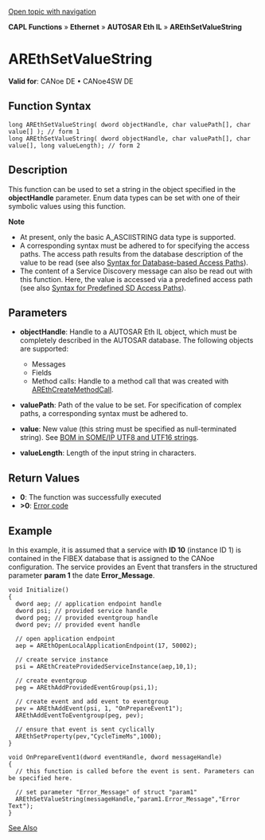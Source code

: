 [Open topic with navigation](../../../../../../CANoeDEFamily.htm#Topics/CAPLFunctions/IP/AUTOSARethIL/Functions/CAPLfunctionAREthSetValueString.md)

**CAPL Functions** » **Ethernet** » **AUTOSAR Eth IL** » **AREthSetValueString**

# AREthSetValueString

**Valid for**: CANoe DE • CANoe4SW DE

## Function Syntax

```plaintext
long AREthSetValueString( dword objectHandle, char valuePath[], char value[] ); // form 1
long AREthSetValueString( dword objectHandle, char valuePath[], char value[], long valueLength); // form 2
```

## Description

This function can be used to set a string in the object specified in the **objectHandle** parameter. Enum data types can be set with one of their symbolic values using this function.

**Note**

- At present, only the basic A_ASCIISTRING data type is supported.
- A corresponding syntax must be adhered to for specifying the access paths. The access path results from the database description of the value to be read (see also [Syntax for Database-based Access Paths](CAPLfunctionAREthSyntaxDatabaseAccessPath.md)).
- The content of a Service Discovery message can also be read out with this function. Here, the value is accessed via a predefined access path (see also [Syntax for Predefined SD Access Paths](CAPLfunctionAREthSyntaxPredefinedSDAccessPath.md)).

## Parameters

- **objectHandle**: Handle to a AUTOSAR Eth IL object, which must be completely described in the AUTOSAR database. The following objects are supported:
  - Messages
  - Fields
  - Method calls: Handle to a method call that was created with [AREthCreateMethodCall](CAPLfunctionAREthCreateMethodCall.md).

- **valuePath**: Path of the value to be set. For specification of complex paths, a corresponding syntax must be adhered to.

- **value**: New value (this string must be specified as null-terminated string). See [BOM in SOME/IP UTF8 and UTF16 strings](../../../../CANoeCANalyzer/Ethernet/ILSomeIP/ILSomeIPBOM.md).

- **valueLength**: Length of the input string in characters.

## Return Values

- **0**: The function was successfully executed
- **>0**: [Error code](../CAPLfunctionsAREthILErrorCodes.md)

## Example

In this example, it is assumed that a service with **ID 10** (instance ID 1) is contained in the FIBEX database that is assigned to the CANoe configuration. The service provides an Event that transfers in the structured parameter **param 1** the date **Error_Message**.

```plaintext
void Initialize()
{
  dword aep; // application endpoint handle
  dword psi; // provided service handle
  dword peg; // provided eventgroup handle
  dword pev; // provided event handle

  // open application endpoint
  aep = AREthOpenLocalApplicationEndpoint(17, 50002);

  // create service instance
  psi = AREthCreateProvidedServiceInstance(aep,10,1);

  // create eventgroup
  peg = AREthAddProvidedEventGroup(psi,1);

  // create event and add event to eventgroup
  pev = AREthAddEvent(psi, 1, "OnPrepareEvent1");
  AREthAddEventToEventgroup(peg, pev);

  // ensure that event is sent cyclically
  AREthSetProperty(pev,"CycleTimeMs",1000);
}

void OnPrepareEvent1(dword eventHandle, dword messageHandle)
{
  // this function is called before the event is sent. Parameters can be specified here.

  // set parameter "Error_Message" of struct "param1"
  AREthSetValueString(messageHandle,"param1.Error_Message","Error Text");
}
```

[See Also](javascript:void(0);)
